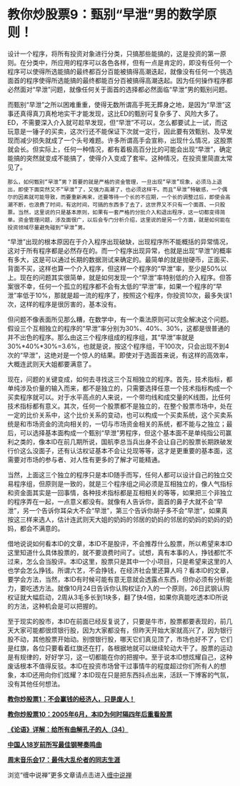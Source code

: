 教你炒股票9：甄别“早泄”男的数学原则！
====

			

  设计一个程序，将所有投资对象进行分类，只搞那些能搞的，这是投资的第一原则。在分类中，所应用的程序可以各色各样，但有一点是肯定的，即没有任何一个程序可以使得所选能搞的最终都百分百能被搞得高潮迭起，就像没有任何一个挑选面首的程序使得所选能搞的最终都能百分百被搞得高潮迭起。因为任何操作程序都必然面对“早泄”问题，就像任何关于面首的选择都必然面临“早泄”男的甄别问题。

  而甄别“早泄”之所以困难重重，使得无数所谓高手死无葬身之地，是因为“早泄”这事还真得真刀真枪地实干才能发现，这比ED的甄别可复杂多了、风险大多了。ED，不需要深入介入就可趁早发现，但“早泄”不可以，怎么都要试上一试，而这玩意是一锤子的买卖，这次行还不能保证下次就一定行，因此要有效甄别、及早发现而减少损失就成了一个头号难题。许多所谓高手会宣称，出现什么情况，这股票就会长。但实际上，任何一种情况，都有着极高百分比的可能会出现“早泄”，确定能搞的突然就变成不能搞了，使得介入变成了套牢。这种情况，在投资里简直太常见了。

    那么，如何甄别“早泄”男？首要的就是严格的资金管理，一旦出现“早泄”现象，必须马上退出，即使下面突然又不“早泄”了，又强力高潮了，也必须这样干。而且“早泄”特敏感，一个偶尔的因素就可能导致，而要重新再来，还要等待一个长的不应期，一个长的调整过后，即使会高潮不断，也浪费了时间，有这时间，可搞的东西多了去了，这世界又不只有一个面首、一只股票。当然，这里说的只是基本原则，如果有一套严格的分批介入和退出程序，这一切都变得简单。资金管理问题，涉及面很广，以后会专门分析介绍，这里说的是另一个方面，就是如何能在投资领域尽量避免碰到“早泄”男。

  “早泄”出现的根本原因在于介入程序出现破缺，出现程序所不能概括的异常情况，这对于所有程序都是必然存在的。而一个程序出现异常，也就是出现“早泄”的概率有多大，这是可以通过长期的数据测试来确定的。最简单的就是抛硬币，正面买、背面不买，这样也算一个介入程序，但这样一个程序的“早泄”率，至少是50%以上。现在的问题其实很简单，就是如何发现一个“早泄”率特别低的介入程序。但答案很不幸，任何一个孤立的程序都不会有太低的“早泄”率，如果一个程序的“早泄”率低于10%，那就是超一流的程序了，按照这个程序，你投资10次，最多失误1次，这样的程序是很厉害的，基本没有。

  但问题不像表面所见那么糟，在数学中，有一个乘法原则可以完全解决这个问题。假设三个互相独立的程序的“早泄”率分别为30%、40%、30%，这都是很普通的并不出色的程序。那么由这三个程序组成的程序组，其“早泄”率就是30%*40%*30%=3.6%，也就是说，按这个程序组，干100次，只会出现不到4次的“早泄”，这绝对是一个惊人的结果。即使对于选面首来说，有这样的高效率，大概连武则天大姐都要满意了。

   现在，问题的关键变成，如何去寻找这三个互相独立的程序。首先，技术指标，都单纯涉及价量的输入而来，都不是独立的，只需要选择任意一个技术指标构成一个买卖程序就可以。对于水平高点的人来说，一个带均线和成交量的K线图，比任何技术指标都有意义。其次，任何一个股票都不是独立的，在整个股票市场中，处在一定的比价关系中，这个比价关系的变动，也可以构成一个买卖系统，这个买卖系统是和市场资金的流向相关的，一切与市场资金相关的系统，都不能与之独立；最后，可以选择基本面构成一个甄别“早泄”男程序，但这个基本面不是单纯指公司赢利之类的，像本ID在前几期所说，国航李总当兵出身不会让自己的股票长期跌破发行价这么没面子，还有认沽权证基本不会让兑现等等，这才是更重要的基本面，这需要对市场的参与者、对人性有更多的了解才可能精通。

   当然，上面这三个独立的程序只是本ID随手而写，任何人都可以设计自己的独立交易程序组，但原则是一致的，就是三个程序组之间必须是互相独立的，像人气指标和资金面其实是一回事情，各种技术指标都是互相相关的等等，如果把三个非独立的程序弄在一起，一点意义都没有。就像有人告诉你，面首的鼻子大就不会“早泄”，另一个告诉你耳朵大不会“早泄”，第三个告诉你胡子多不会“早泄”，如果真按这三样来选人，估计连武则天大姐的奶妈的邻居的奶妈的邻居的奶妈的奶妈的奶妈，都会不满意的。

   借地说说如何看本ID的文章，本ID不是股评，不会推荐什么股票，所以希望来本ID这里知道什么具体股票的，就不要浪费时间了。试想，真有本事的人，挣钱都忙不过来，怎么会当股评。本ID这里，股票只是其中一个小项目，只是希望来这里的人也学会怎么挣钱。所谓六艺，不会挣钱，在经济社会里还算人吗？看本ID的文章，要学会方法，当然，本ID有时候可能有意无意就会透露点东西，但你必须有分析能力，要吃透方法。就像10月24日告诉你认购权证介入的一个原则，26日武钢认购权证就大幅启动，2周从3毛多长到1块多，翻了快4倍，如果你真能吃透本ID所说的方法，这种机会是可以把握的。

   至于现实的股市，本ID在前面已经反复说了，只要是牛市，股票都要表现的，前几天大家可能都很烦银行股，因为大家都没有，但昨天开始大家就高兴了，因为银行股不动，其他股票开始动。别恨银行股，哪天它们真见顶了，市场也好不了，它们是红旗，各位只要看着红旗还在打，各根据地就可以继续轮动大干了。股票的运动是有规律的，好好学习，这一切都能在你的把握中。至于说本ID想炫耀自己，这种废话根本不值得反驳。本ID在投资市场曾干过事情牛的程度超过你们所有人的想象，本ID还用向你们炫耀？本ID现在只是把东西抖点出来，活跃一下博客的气氛，没有其他任何想法。

[**教你炒股票1：不会赢钱的经济人，只是废人！**](http://blog.sina.com.cn/u/486e105c01000461)

[**教你炒股票10：2005年6月，本ID为何时隔四年后重看股票**](http://blog.sina.com.cn/u/486e105c010007a4)

[**《论语》详解：给所有曲解孔子的人（34）**](http://blog.sina.com.cn/u/486e105c0100079s)[](http://blog.sina.com.cn/u/486e105c01000757)

[**中国人18岁前所写最佳钢琴奏鸣曲**](http://blog.sina.com.cn/u/486e105c0100073t)

[**周末音乐会17：最伟大乱伦者的同志生涯**](http://blog.sina.com.cn/u/486e105c01000772)

浏览“缠中说禅”更多文章请点击进入[缠中说禅](http://blog.sina.com.cn/m/chzhshch)
